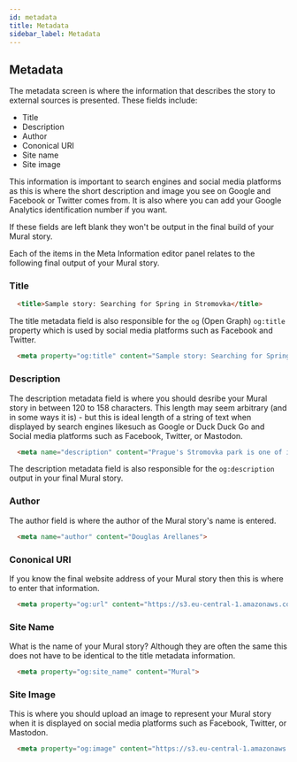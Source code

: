 ```yaml
---
id: metadata
title: Metadata
sidebar_label: Metadata
---
```


## Metadata

The metadata screen is where the information that describes the story to external sources is presented. These fields include:

* Title
* Description
* Author
* Cononical URI
* Site name
* Site image

This information is important to search engines and social media platforms as this is where the short description and image you see on Google and Facebook or Twitter comes from. It is also where you can add your Google Analytics identification number if you want.

If these fields are left blank they won't be output in the final build of your Mural story.

Each of the items in the Meta Information editor panel relates to the following final output of your Mural story.

### Title

```html
  <title>Sample story: Searching for Spring in Stromovka</title>
```

The title metadata field is also responsible for the `og` (Open Graph) `og:title` property which is used by social media platforms such as Facebook and Twitter.

```html
  <meta property="og:title" content="Sample story: Searching for Spring in Stromovka">
```

### Description

The description metadata field is where you should desribe your Mural story in between 120 to 158 characters. This length may seem arbitrary (and in some ways it is) - but this is ideal length of a string of text when displayed by search engines likesuch as Google or Duck Duck Go and Social media platforms such as Facebook, Twitter, or Mastodon.

```html
  <meta name="description" content="Prague's Stromovka park is one of its biggest. A former royal hunting ground, the park now features a number of ways to relax and enjoy the outdoors.">
```

The description metadata field is also responsible for the `og:description` output in your final Mural story.

### Author

The author field is where the author of the Mural story's name is entered.

```html
  <meta name="author" content="Douglas Arellanes">
```

### Cononical URI

If you know the final website address of your Mural story then this is where to enter that information.

```html
  <meta property="og:url" content="https://s3.eu-central-1.amazonaws.com/muralsoftware/test_stories/spring_sample_story/index.html">
```

### Site Name

What is the name of your Mural story? Although they are often the same this does not have to be identical to the title metadata information.

```html
  <meta property="og:site_name" content="Mural">
```

### Site Image

This is where you should upload an image to represent your Mural story when it is displayed on social media platforms such as Facebook, Twitter, or Mastodon.

```html
  <meta property="og:image" content="https://s3.eu-central-1.amazonaws.com/muralsoftware/test_stories/spring_sample_story/uploads/purple_flowers_thumbnail.jpg">
```